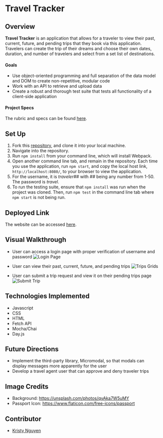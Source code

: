 # Travel Tracker

## Overview
**Travel Tracker** is an application that allows for a traveler to view their past, current, future, and pending trips that they book via this application. Travelers can create the trip of their dreams and choose their own dates, duration, and number of travelers and select from a set list of destinations.

#### Goals
- Use object-oriented programming and full separation of the data model and DOM to create non-repetitive, modular code
- Work with an API to retrieve and upload data
- Create a robust and thorough test suite that tests all functionality of a client-side application

#### Project Specs
The rubric and specs can be found [here](https://frontend.turing.edu/projects/travel-tracker.html).

## Set Up
1. Fork this [repository](https://github.com/kpn678/travel-tracker.git), and clone it into your local machine.
2. Navigate into the repository.
3. Run `npm install` from your command line, which will install Webpack.
4. Open another command line tab, and remain in the repository. Each time you use the application, run `npm start`, and copy the local host link, `http://localhost:8080/`, to your browser to view the application.
5. For the username, it is *traveler##* with *##* being any number from 1-50. The password is *travel*.
6. To run the testing suite, ensure that `npm install` was run when the project was cloned. Then, run `npm test` in the command line tab where `npm start` is not being run.

## Deployed Link
The website can be accessed [here](https://the-best-travel-tracker.vercel.app/).

## Visual Walkthrough
- User can access a login page with proper verification of username and password
![Login Page](src/images/Login.gif)

- User can view their past, current, future, and pending trips
![Trips Grids](src/images/Grids.gif)

- User can submit a trip request and view it on their pending trips page
![Submit Trip](src/images/Submit-Trip.gif)

## Technologies Implemented
- Javascript
- CSS
- HTML
- Fetch API
- Mocha/Chai
- Day.js

## Future Directions
- Implement the third-party library, Micromodal, so that modals can display messages more apparently for the user
- Develop a travel agent user that can approve and deny traveler trips

## Image Credits
- Background: https://unsplash.com/photos/qyAka7W5uMY
- Passport Icon: https://www.flaticon.com/free-icons/passport

## Contributor
- [Kristy Nguyen](https://github.com/kpn678)
